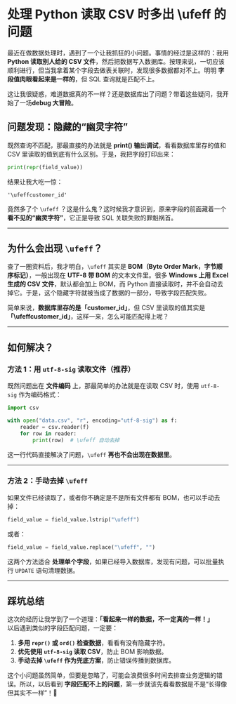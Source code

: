 # 处理 Python 读取 CSV 时多出 \ufeff 的问题

最近在做数据处理时，遇到了一个让我抓狂的小问题。事情的经过是这样的：我用 **Python 读取别人给的 CSV 文件**，然后把数据写入数据库。按理来说，一切应该顺利进行，但当我拿着某个字段去做表关联时，发现很多数据都对不上。明明 **字段值肉眼看起来是一样的**，但 SQL 查询就是匹配不上。  

这让我很疑惑，难道数据真的不一样？还是数据库出了问题？带着这些疑问，我开始了一场**debug 大冒险**。


## **问题发现：隐藏的“幽灵字符”**

既然查询不匹配，那最直接的办法就是 **print() 输出调试**，看看数据库里存的值和 CSV 里读取的值到底有什么区别。于是，我把字段打印出来：
```python
print(repr(field_value))
```
结果让我大吃一惊：
```
'\ufeffcustomer_id'
```
竟然多了个 `\ufeff` ？这是什么鬼？这时候我才意识到，原来字段的前面藏着一个**看不见的“幽灵字符”**，它正是导致 SQL 关联失败的罪魁祸首。

---

## **为什么会出现 `\ufeff`？**

查了一圈资料后，我才明白，`\ufeff` 其实是 **BOM（Byte Order Mark，字节顺序标记）**，一般出现在 **UTF-8 带 BOM** 的文本文件里。很多 **Windows 上用 Excel 生成的 CSV 文件**，默认都会加上 BOM，而 Python 直接读取时，并不会自动去掉它。于是，这个隐藏字符就被当成了数据的一部分，导致字段匹配失败。

简单来说，**数据库里存的是「customer_id」**，但 CSV 里读取的值其实是 **「\ufeffcustomer_id」**，这样一来，怎么可能匹配得上呢？

---

## **如何解决？**

### **方法 1：用 `utf-8-sig` 读取文件（推荐）**

既然问题出在 **文件编码** 上，那最简单的办法就是在读取 CSV 时，使用 `utf-8-sig` 作为编码格式：
```python
import csv

with open("data.csv", "r", encoding="utf-8-sig") as f:
    reader = csv.reader(f)
    for row in reader:
        print(row)  # \ufeff 自动去掉
```
这一行代码直接解决了问题，`\ufeff` **再也不会出现在数据里**。

---

### **方法 2：手动去掉 `\ufeff`**

如果文件已经读取了，或者你不确定是不是所有文件都有 BOM，也可以手动去掉：
```python
field_value = field_value.lstrip("\ufeff")
```
或者：
```python
field_value = field_value.replace("\ufeff", "")
```
这两个方法适合 **处理单个字段**，如果已经导入数据库，发现有问题，可以批量执行 `UPDATE` 语句清理数据。

---

## **踩坑总结**

这次的经历让我学到了一个道理：**「看起来一样的数据，不一定真的一样！」**  
以后遇到类似的字段匹配问题，一定要：

1. **多用 `repr()` 或 `ord()` 检查数据**，看看有没有隐藏字符。
2. **优先使用 `utf-8-sig` 读取 CSV**，防止 BOM 影响数据。
3. **手动去掉 `\ufeff` 作为兜底方案**，防止错误传播到数据库。

这个小问题虽然简单，但要是忽略了，可能会浪费很多时间去排查业务逻辑的错误。所以，以后看到 **字段匹配不上的问题**，第一步就该先看看数据是不是“长得像但其实不一样”！🚀